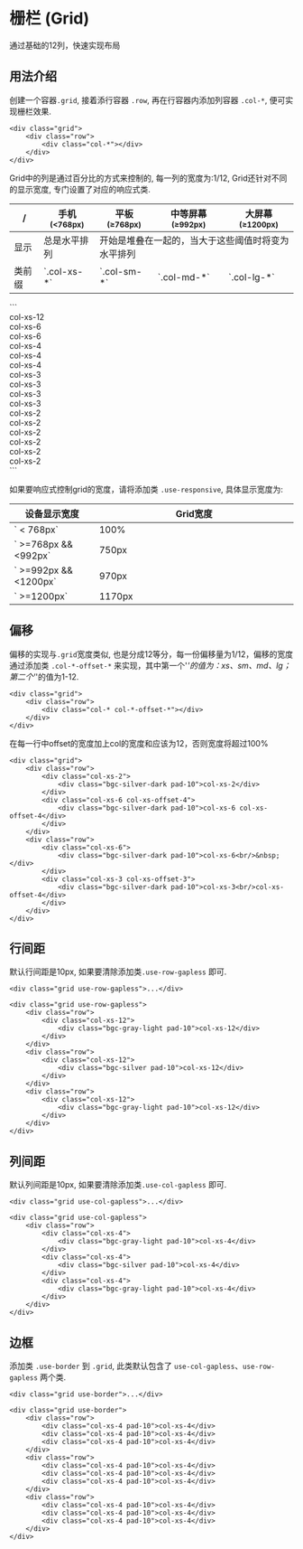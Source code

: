 # 栅栏 (Grid)
通过基础的12列，快速实现布局

## 用法介绍
创建一个容器`.grid`, 接着添行容器 `.row`, 再在行容器内添加列容器 `.col-*`, 便可实现栅栏效果.
```
<div class="grid">
    <div class="row">
        <div class="col-*"></div>
    </div>
</div>
```

Grid中的列是通过百分比的方式来控制的, 每一列的宽度为:1/12, Grid还针对不同的显示宽度, 专门设置了对应的响应式类.
<div class="table-responsive">
	<table class="table use-divider use-border">
	    <thead>
	        <tr>
	            <th>/</th>
	            <th>手机<small>(&lt;768px)</small></th>
	            <th>平板<small>(≥768px)</small></th>
	            <th>中等屏幕<small>(≥992px)</small></th>
	            <th>大屏幕<small>(≥1200px)</small></th>
	        </tr>
	    </thead>
	    <tbody>
	        <tr>
	            <td class="nowrap">显示</td>
	            <td>总是水平排列</td>
	            <td colspan="3">开始是堆叠在一起的，当大于这些阈值时将变为水平排列</td>
	        </tr>
	        <tr>
	            <td class="nowrap">类前缀</td>
	            <td>`.col-xs-*`</td>
	            <td>`.col-sm-*`</td>
	            <td>`.col-md-*`</td>
	            <td>`.col-lg-*`</td>
	        </tr>
	    </tbody>
	</table>
</div>
```
<div class="grid">
    <div class="row">
        <div class="col-xs-12">
            <div class="bgc-gray-light pad-10">col-xs-12</div>
        </div>
    </div>
    <div class="row">
        <div class="col-xs-6">
            <div class="bgc-gray-light pad-10">col-xs-6</div>
        </div>
        <div class="col-xs-6">
        	<div class="bgc-silver-dark pad-10">col-xs-6</div>
        </div>
    </div>
    <div class="row">
        <div class="col-xs-4">
            <div class="bgc-gray-light pad-10">col-xs-4</div>
        </div>
        <div class="col-xs-4">
        	<div class="bgc-silver-dark pad-10">col-xs-4</div>
        </div>
        <div class="col-xs-4">
            <div class="bgc-gray-light pad-10">col-xs-4</div>
        </div>
    </div>
    <div class="row">
        <div class="col-xs-3">
            <div class="bgc-gray-light pad-10">col-xs-3</div>
        </div>
        <div class="col-xs-3">
        	<div class="bgc-silver-dark pad-10">col-xs-3</div>
        </div>
        <div class="col-xs-3">
            <div class="bgc-gray-light pad-10">col-xs-3</div>
        </div>
        <div class="col-xs-3">
        	<div class="bgc-silver-dark pad-10">col-xs-3</div>
        </div>
    </div>
    <div class="row">
        <div class="col-xs-2">
            <div class="bgc-gray-light pad-10">col-xs-2</div>
        </div>
        <div class="col-xs-2">
        	<div class="bgc-silver-dark pad-10">col-xs-2</div>
        </div>
        <div class="col-xs-2">
            <div class="bgc-gray-light pad-10">col-xs-2</div>
        </div>
        <div class="col-xs-2">
            <div class="bgc-gray-light pad-10">col-xs-2</div>
        </div>
        <div class="col-xs-2">
            <div class="bgc-gray-light pad-10">col-xs-2</div>
        </div>
        <div class="col-xs-2">
        	<div class="bgc-silver-dark pad-10">col-xs-2</div>
        </div>
    </div>
</div>
```

如果要响应式控制grid的宽度，请将添加类 `.use-responsive`, 具体显示宽度为:
<div class="table-responsive">
<table class="table use-divider use-border">
    <thead>
        <tr>
            <th width="30%">设备显示宽度</th>
            <th>Grid宽度</th>
        </tr>
    </thead>
    <tbody>
        <tr>
            <td>` &lt; 768px`</td>
            <td>100%</td>
        </tr>
        <tr>
            <td>` &gt;=768px && &lt;992px`</td>
            <td>750px</td>
        </tr>
        <tr>
            <td>` &gt;=992px && &lt;1200px`</td>
            <td>970px</td>
        </tr>
        <tr>
            <td>` &gt;=1200px`</td>
            <td>1170px</td>
        </tr>
    </tbody>
</table>
</div>

## 偏移
偏移的实现与`.grid`宽度类似, 也是分成12等分，每一份偏移量为1/12，偏移的宽度通过添加类 `.col-*-offset-*` 来实现，其中第一个'*'的值为：xs、sm、md、lg；第二个'*'的值为1-12.
```
<div class="grid">
    <div class="row">
        <div class="col-* col-*-offset-*"></div>
    </div>
</div>
```

在每一行中offset的宽度加上col的宽度和应该为12，否则宽度将超过100%
```
<div class="grid">
    <div class="row">
    	<div class="col-xs-2">
    	    <div class="bgc-silver-dark pad-10">col-xs-2</div>
    	</div>
        <div class="col-xs-6 col-xs-offset-4">
    	    <div class="bgc-silver-dark pad-10">col-xs-6 col-xs-offset-4</div>
    	</div>
    </div>
    <div class="row">
        <div class="col-xs-6">
    	    <div class="bgc-silver-dark pad-10">col-xs-6<br/>&nbsp;</div>
    	</div>
        <div class="col-xs-3 col-xs-offset-3">
    	    <div class="bgc-silver-dark pad-10">col-xs-3<br/>col-xs-offset-4</div>
    	</div>
    </div>
</div>
```

## 行间距
默认行间距是10px, 如果要清除添加类`.use-row-gapless` 即可. 
```
<div class="grid use-row-gapless">...</div>
```
```
<div class="grid use-row-gapless">
    <div class="row">
        <div class="col-xs-12">
            <div class="bgc-gray-light pad-10">col-xs-12</div>
        </div>
    </div>
    <div class="row">
        <div class="col-xs-12">
            <div class="bgc-silver pad-10">col-xs-12</div>
        </div>
    </div>
    <div class="row">
        <div class="col-xs-12">
            <div class="bgc-gray-light pad-10">col-xs-12</div>
        </div>
    </div>
</div>
```

## 列间距
默认列间距是10px, 如果要清除添加类`.use-col-gapless` 即可. 
```
<div class="grid use-col-gapless">...</div>
```
```
<div class="grid use-col-gapless">
    <div class="row">
        <div class="col-xs-4">
            <div class="bgc-gray-light pad-10">col-xs-4</div>
        </div>
        <div class="col-xs-4">
            <div class="bgc-silver pad-10">col-xs-4</div>
        </div>
        <div class="col-xs-4">
            <div class="bgc-gray-light pad-10">col-xs-4</div>
        </div>
    </div>
</div>
```

## 边框</h2>
添加类 `.use-border` 到 `.grid`, 此类默认包含了 `use-col-gapless`、`use-row-gapless` 两个类.
```
<div class="grid use-border">...</div>
```
```
<div class="grid use-border">
    <div class="row">
        <div class="col-xs-4 pad-10">col-xs-4</div>
        <div class="col-xs-4 pad-10">col-xs-4</div>
        <div class="col-xs-4 pad-10">col-xs-4</div>
    </div>
    <div class="row">
        <div class="col-xs-4 pad-10">col-xs-4</div>
        <div class="col-xs-4 pad-10">col-xs-4</div>
        <div class="col-xs-4 pad-10">col-xs-4</div>
    </div>
    <div class="row">
        <div class="col-xs-4 pad-10">col-xs-4</div>
        <div class="col-xs-4 pad-10">col-xs-4</div>
        <div class="col-xs-4 pad-10">col-xs-4</div>
    </div>
</div>
```